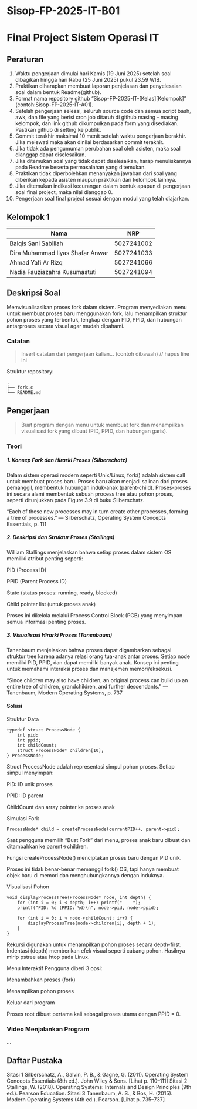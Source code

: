 # Sisop-FP-2025-IT-B01
# Final Project Sistem Operasi IT

## Peraturan
1. Waktu pengerjaan dimulai hari Kamis (19 Juni 2025) setelah soal dibagikan hingga hari Rabu (25 Juni 2025) pukul 23.59 WIB.
2. Praktikan diharapkan membuat laporan penjelasan dan penyelesaian soal dalam bentuk Readme(github).
3. Format nama repository github “Sisop-FP-2025-IT-[Kelas][Kelompok]” (contoh:Sisop-FP-2025-IT-A01).
4. Setelah pengerjaan selesai, seluruh source code dan semua script bash, awk, dan file yang berisi cron job ditaruh di github masing - masing kelompok, dan link github dikumpulkan pada form yang disediakan. Pastikan github di setting ke publik.
5. Commit terakhir maksimal 10 menit setelah waktu pengerjaan berakhir. Jika melewati maka akan dinilai berdasarkan commit terakhir.
6. Jika tidak ada pengumuman perubahan soal oleh asisten, maka soal dianggap dapat diselesaikan.
7. Jika ditemukan soal yang tidak dapat diselesaikan, harap menuliskannya pada Readme beserta permasalahan yang ditemukan.
8. Praktikan tidak diperbolehkan menanyakan jawaban dari soal yang diberikan kepada asisten maupun praktikan dari kelompok lainnya.
9. Jika ditemukan indikasi kecurangan dalam bentuk apapun di pengerjaan soal final project, maka nilai dianggap 0.
10. Pengerjaan soal final project sesuai dengan modul yang telah diajarkan.

## Kelompok 1

Nama | NRP
--- | ---
Balqis Sani Sabillah | 5027241002
Dira Muhammad Ilyas Shafar Anwar | 5027241033
Ahmad Yafi Ar Rizq | 5027241066
Nadia Fauziazahra Kusumastuti | 5027241094

## Deskripsi Soal

Memvisualisasikan proses fork dalam sistem. Program menyediakan menu untuk membuat proses baru menggunakan fork, lalu menampilkan struktur pohon proses yang terbentuk, lengkap dengan PID, PPID, dan hubungan antarproses secara visual agar mudah dipahami.

### Catatan

> Insert catatan dari pengerjaan kalian... (contoh dibawah) // hapus line ini

Struktur repository:
```
.
├── fork.c
└── README.md
```

## Pengerjaan

> Buat program dengan menu untuk membuat fork dan menampilkan visualisasi fork yang dibuat (PID, PPID, dan hubungan garis).

### **Teori**

##### 1. Konsep Fork dan Hirarki Proses (Silberschatz)
Dalam sistem operasi modern seperti Unix/Linux, fork() adalah sistem call untuk membuat proses baru. Proses baru akan menjadi salinan dari proses pemanggil, membentuk hubungan induk-anak (parent-child). Proses-proses ini secara alami membentuk sebuah process tree atau pohon proses, seperti ditunjukkan pada Figure 3.9 di buku Silberschatz.

“Each of these new processes may in turn create other processes, forming a tree of processes.”
— Silberschatz, Operating System Concepts Essentials, p. 111

##### 2. Deskripsi dan Struktur Proses (Stallings)
William Stallings menjelaskan bahwa setiap proses dalam sistem OS memiliki atribut penting seperti:

PID (Process ID)

PPID (Parent Process ID)

State (status proses: running, ready, blocked)

Child pointer list (untuk proses anak)

Proses ini dikelola melalui Process Control Block (PCB) yang menyimpan semua informasi penting proses.

##### 3. Visualisasi Hirarki Proses (Tanenbaum)
Tanenbaum menjelaskan bahwa proses dapat digambarkan sebagai struktur tree karena adanya relasi orang tua-anak antar proses. Setiap node memiliki PID, PPID, dan dapat memiliki banyak anak. Konsep ini penting untuk memahami interaksi proses dan manajemen memori/eksekusi.

“Since children may also have children, an original process can build up an entire tree of children, grandchildren, and further descendants.”
— Tanenbaum, Modern Operating Systems, p. 737

#### **Solusi**
Struktur Data
```
typedef struct ProcessNode {
    int pid;
    int ppid;
    int childCount;
    struct ProcessNode* children[10];
} ProcessNode;
```
Struct ProcessNode adalah representasi simpul pohon proses.
Setiap simpul menyimpan:

PID: ID unik proses

PPID: ID parent

ChildCount dan array pointer ke proses anak

Simulasi Fork
```
ProcessNode* child = createProcessNode(currentPID++, parent->pid);
```
Saat pengguna memilih “Buat Fork” dari menu, proses anak baru dibuat dan ditambahkan ke parent->children.

Fungsi createProcessNode() menciptakan proses baru dengan PID unik.

Proses ini tidak benar-benar memanggil fork() OS, tapi hanya membuat objek baru di memori dan menghubungkannya dengan induknya.

Visualisasi Pohon
```
void displayProcessTree(ProcessNode* node, int depth) {
    for (int i = 0; i < depth; i++) printf("    ");
    printf("PID: %d (PPID: %d)\n", node->pid, node->ppid);

    for (int i = 0; i < node->childCount; i++) {
        displayProcessTree(node->children[i], depth + 1);
    }
}
```
Rekursi digunakan untuk menampilkan pohon proses secara depth-first.
Indentasi (depth) memberikan efek visual seperti cabang pohon.
Hasilnya mirip pstree atau htop pada Linux.

Menu Interaktif
Pengguna diberi 3 opsi:

Menambahkan proses (fork)

Menampilkan pohon proses

Keluar dari program

Proses root dibuat pertama kali sebagai proses utama dengan PPID = 0.



### **Video Menjalankan Program**
...

## Daftar Pustaka

Sitasi 1
Silberschatz, A., Galvin, P. B., & Gagne, G. (2011). Operating System Concepts Essentials (8th ed.). John Wiley & Sons. [Lihat p. 110–111]
Sitasi 2
Stallings, W. (2018). Operating Systems: Internals and Design Principles (9th ed.). Pearson Education.
Sitasi 3
Tanenbaum, A. S., & Bos, H. (2015). Modern Operating Systems (4th ed.). Pearson. [Lihat p. 735–737]
